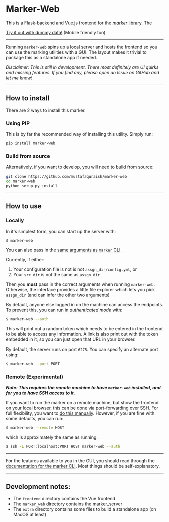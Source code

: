 # Marker-Web

This is a Flask-backend and Vue.js frontend for the [*marker* library](https://github.com/mustafaquraish/marker). The

[Try it out with dummy data!](https://mustafaquraish.github.io/marker-web/#/) (Mobile friendly too)

---

Running `marker-web` spins up a local server and hosts the frontend so you can use the marking utilities with a GUI. The layout makes it trivial to package this as a standalone app if needed.

*Disclaimer: This is still in development. There most definitely are UI quirks and missing features. If you find any, please open an Issue on GitHub and let me know!*

---

## How to install

There are 2 ways to install this marker. 

### Using PIP
This is by far the recommended way of installing this utility. Simply run:
```bash
pip install marker-web
```

### Build from source

Alternatively, if you want to develop, you will need to build from source:
```bash
git clone https://github.com/mustafaquraish/marker-web
cd marker-web
python setup.py install
```

---

## How to use

### Locally

In it's simplest form, you can start up the server with:
```bash
$ marker-web
```
You can also pass in the [same arguments as `marker` CLI](https://marker-docs.readthedocs.io/en/latest/getting_started/system_overview.html#using-the-cli). 

Currently, if either:

1. Your configuration file is not is not `assgn_dir/config.yml`, or 
2. Your `src_dir` is not the same as `assgn_dir`

Then you **must** pass in the correct arguments when running `marker-web`. Otherwise, the interface provides a little file explorer which lets you pick `assgn_dir` (and can infer the other two arguments)

By default, anyone else logged in on the machine can access the endpoints. To prevent this, you can run in *authenticated mode* with:

```bash
$ marker-web --auth
```
This will print out a random token which needs to be entered in the frontend to be able to access any information. A link is also print out with the token embedded in it, so you can just open that URL in your browser.

By default, the server runs on port `6275`. You can specify an alternate port using:

```bash
$ marker-web --port PORT
```

### Remote (Experimental)
***Note: This requires the remote machine to have `marker-web` installed, and for you to have SSH access to it***.

If you want to run the marker on a remote machine, but show the frontend on your local browser, this can be done via port-forwarding over SSH. For full flexibility, you want to [do this manually](https://www.ssh.com/academy/ssh/tunneling/example). However, if you are fine with some defaults, you can run:

```bash
$ marker-web --remote HOST
```
which is approximately the same as running:
```bash
$ ssh -L PORT:localhost:PORT HOST marker-web --auth
```

---

For the features available to you in the GUI, you should read through the [documentation for the marker CLI](https://marker-docs.readthedocs.io/en/latest/). Most things should be self-explanatory. 

---

## Development notes:

- The `frontend` directory contains the Vue frontend
- The `marker_web` directory contains the marker_server
- The `extra` directory contains some files to build a standalone app (on MacOS at least)
